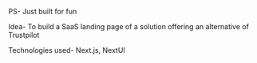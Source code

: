 PS- Just built for fun

Idea- To build a SaaS landing page of a solution offering an alternative of Trustpilot

Technologies used- Next.js, NextUI

